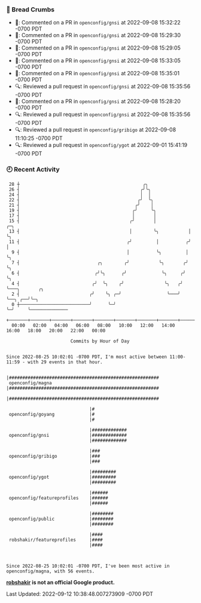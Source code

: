 ### 🍞 Bread Crumbs

 * 💬: Commented on a PR in  `openconfig/gnsi` at 2022-09-08 15:32:22 -0700 PDT
 * 💬: Commented on a PR in  `openconfig/gnsi` at 2022-09-08 15:29:30 -0700 PDT
 * 💬: Commented on a PR in  `openconfig/gnsi` at 2022-09-08 15:29:05 -0700 PDT
 * 💬: Commented on a PR in  `openconfig/gnsi` at 2022-09-08 15:33:05 -0700 PDT
 * 💬: Commented on a PR in  `openconfig/gnsi` at 2022-09-08 15:35:01 -0700 PDT
 * 🔍: Reviewed a pull request in  `openconfig/gnsi` at 2022-09-08 15:35:56 -0700 PDT
 * 💬: Commented on a PR in  `openconfig/gnsi` at 2022-09-08 15:28:20 -0700 PDT
 * 🔍: Reviewed a pull request in  `openconfig/gnsi` at 2022-09-08 15:35:56 -0700 PDT
 * 🔍: Reviewed a pull request in  `openconfig/gribigo` at 2022-09-08 11:10:25 -0700 PDT
 * 🔍: Reviewed a pull request in  `openconfig/ygot` at 2022-09-01 15:41:19 -0700 PDT

### 🕘 Recent Activity
```
 28 ┼                                              ╭╮
 26 ┤                                             ╭╯╰╮
 24 ┤                                             │  │
 22 ┤                                            ╭╯  ╰╮
 21 ┤                                           ╭╯    │
 19 ┤                                          ╭╯     ╰╮
 17 ┤                                          │       │
 15 ┤                                         ╭╯       │            ╭─╮
 13 ┤                                         │        ╰╮           │ ╰╮
 11 ┤                                        ╭╯         │          ╭╯  │
  9 ┤                                        │          ╰╮         │   ╰╮
  7 ┤                             ╭╮        ╭╯           ╰╮       ╭╯    ╰╮
  6 ┤                            ╭╯╰╮      ╭╯             ╰╮     ╭╯      ╰╮
  4 ┤                           ╭╯  ╰╮    ╭╯               ╰╮   ╭╯        ╰───╮       ╭╮
  2 ┤                          ╭╯    ╰╮ ╭─╯                 ╰───╯             ╰──╮ ╭──╯╰─╮
  0 ┼──────────────────────────╯      ╰─╯                                        ╰─╯     ╰──────────────
    +───────+───────+───────+───────+───────+───────+───────+───────+───────+───────+───────+───────+────
  00:00   02:00   04:00   06:00   08:00   10:00   12:00   14:00   16:00   18:00   20:00   22:00   00:00   

						Commits by Hour of Day


Since 2022-08-25 10:02:01 -0700 PDT, I'm most active between 11:00-11:59 - with 29 events in that hour.

```



```
                               |########################################################
 openconfig/magna              |########################################################
                               |########################################################

                               |#
 openconfig/goyang             |#
                               |#

                               |#############
 openconfig/gnsi               |#############
                               |#############

                               |###
 openconfig/gribigo            |###
                               |###

                               |#########
 openconfig/ygot               |#########
                               |#########

                               |######
 openconfig/featureprofiles    |######
                               |######

                               |########
 openconfig/public             |########
                               |########

                               |####
 robshakir/featureprofiles     |####
                               |####



Since 2022-08-25 10:02:01 -0700 PDT, I've been most active in openconfig/magna, with 56 events.

```
**[robshakir](mailto:robjs@google.com) is not an official Google product.**  


Last Updated: 2022-09-12 10:38:48.007273909 -0700 PDT
